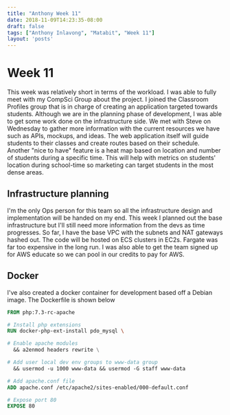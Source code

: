 ```yaml
---
title: "Anthony Week 11"
date: 2018-11-09T14:23:35-08:00
draft: false
tags: ["Anthony Inlavong", "Matabit", "Week 11"]
layout: 'posts'
---
```

# Week 11
This week was relatively short in terms of the workload. I was able to fully meet with my CompSci Group about the project. I joined the Classroom Profiles group that is in charge of creating an application targeted towards students. Although we are in the planning phase of development, I was able to get some work done on the infrastructure side. We met with Steve on Wednesday to gather more information with the current resources we have such as APIs, mockups, and ideas. The web application itself will guide students to their classes and create routes based on their schedule. Another "nice to have" feature is a heat map based on location and number of students during a specific time. This will help with metrics on students' location during school-time so marketing can target students in the most dense areas. 

## Infrastructure planning
I'm the only Ops person for this team so all the infrastructure design and implementation will be handed on my end. This week I planned out the base infrastructure but I'll still need more information from the devs as time progresses. So far, I have the base VPC with the subnets and NAT gateways hashed out. The code will be hosted on ECS clusters in EC2s. Fargate was far too expensive in the long run. I was also able to get the team signed up for AWS educate so we can pool in our credits to pay for AWS. 

## Docker
I've also created a docker container for development based off a Debian image. The Dockerfile is shown below

```Dockerfile
FROM php:7.3-rc-apache

# Install php extensions
RUN docker-php-ext-install pdo_mysql \

# Enable apache modules
  && a2enmod headers rewrite \

# Add user local dev env groups to www-data group
  && usermod -u 1000 www-data && usermod -G staff www-data

# Add apache.conf file
ADD apache.conf /etc/apache2/sites-enabled/000-default.conf

# Expose port 80
EXPOSE 80
```
